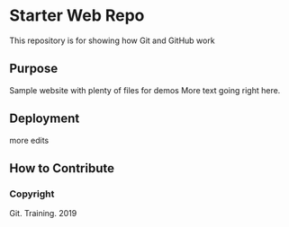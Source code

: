 # Starter Web Repo

This repository is for showing how Git and GitHub work

## Purpose

Sample website with plenty of files for demos
More text going right here. 

## Deployment
more edits

## How to Contribute

### Copyright
Git. Training. 2019